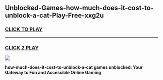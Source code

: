 
## Unblocked-Games-how-much-does-it-cost-to-unblock-a-cat-Play-Free-xxg2u
<h3>
<a href="https://premium76.site?title=how-much-does-it-cost-to-unblock-a-cat&ref=18A1">CLICK TO PLAY</a></h3>
<hr>

<h3>
<a href="https://premium76.site?title=how-much-does-it-cost-to-unblock-a-cat&ref=18A1">CLICK 2 PLAY</a>
  
</h3>

<a href="https://premium76.site?title=how-much-does-it-cost-to-unblock-a-cat&ref=18A1"><img src="https://clearcache.store/games.png"></a>


**how-much-does-it-cost-to-unblock-a-cat games unblocked: Your Gateway to Fun and Accessible Online Gaming**
